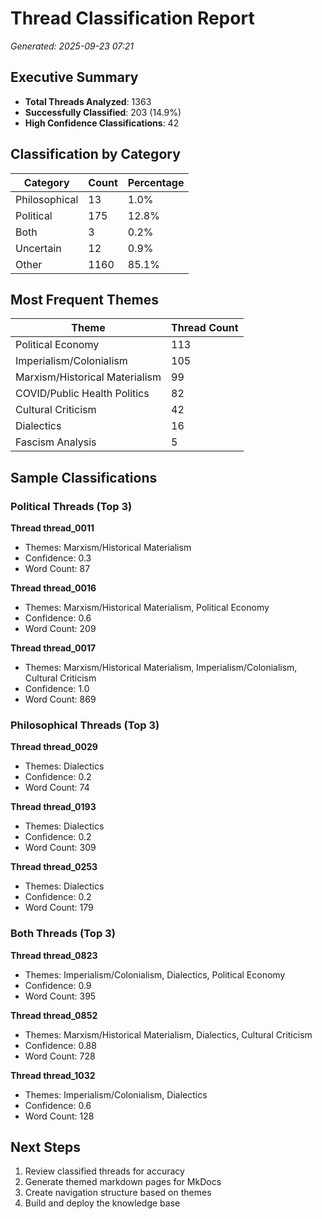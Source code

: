 # Thread Classification Report

*Generated: 2025-09-23 07:21*

## Executive Summary

- **Total Threads Analyzed**: 1363
- **Successfully Classified**: 203 (14.9%)
- **High Confidence Classifications**: 42

## Classification by Category

| Category | Count | Percentage |
|----------|-------|------------|
| Philosophical | 13 | 1.0% |
| Political | 175 | 12.8% |
| Both | 3 | 0.2% |
| Uncertain | 12 | 0.9% |
| Other | 1160 | 85.1% |

## Most Frequent Themes

| Theme | Thread Count |
|-------|-------------|
| Political Economy | 113 |
| Imperialism/Colonialism | 105 |
| Marxism/Historical Materialism | 99 |
| COVID/Public Health Politics | 82 |
| Cultural Criticism | 42 |
| Dialectics | 16 |
| Fascism Analysis | 5 |

## Sample Classifications

### Political Threads (Top 3)

**Thread thread_0011**
- Themes: Marxism/Historical Materialism
- Confidence: 0.3
- Word Count: 87

**Thread thread_0016**
- Themes: Marxism/Historical Materialism, Political Economy
- Confidence: 0.6
- Word Count: 209

**Thread thread_0017**
- Themes: Marxism/Historical Materialism, Imperialism/Colonialism, Cultural Criticism
- Confidence: 1.0
- Word Count: 869

### Philosophical Threads (Top 3)

**Thread thread_0029**
- Themes: Dialectics
- Confidence: 0.2
- Word Count: 74

**Thread thread_0193**
- Themes: Dialectics
- Confidence: 0.2
- Word Count: 309

**Thread thread_0253**
- Themes: Dialectics
- Confidence: 0.2
- Word Count: 179

### Both Threads (Top 3)

**Thread thread_0823**
- Themes: Imperialism/Colonialism, Dialectics, Political Economy
- Confidence: 0.9
- Word Count: 395

**Thread thread_0852**
- Themes: Marxism/Historical Materialism, Dialectics, Cultural Criticism
- Confidence: 0.88
- Word Count: 728

**Thread thread_1032**
- Themes: Imperialism/Colonialism, Dialectics
- Confidence: 0.6
- Word Count: 128


## Next Steps

1. Review classified threads for accuracy
2. Generate themed markdown pages for MkDocs
3. Create navigation structure based on themes
4. Build and deploy the knowledge base
